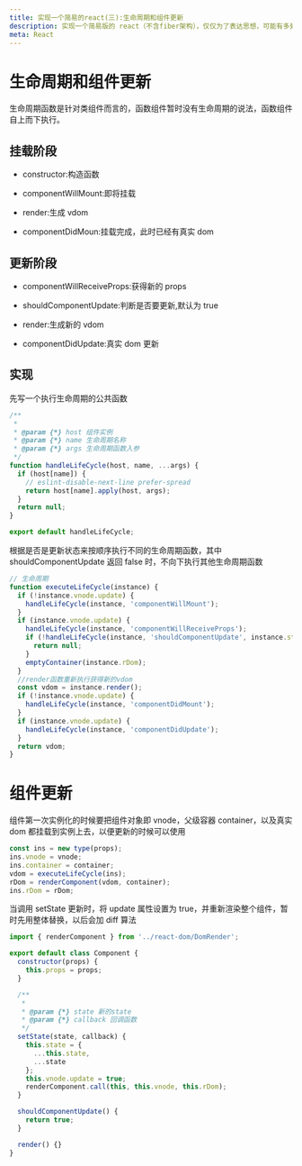 ```yaml
---
title: 实现一个简易的react(三):生命周期和组件更新
description: 实现一个简易版的 react（不含fiber架构），仅仅为了表达思想，可能有多处不严谨。
meta: React
---
```


# 生命周期和组件更新

生命周期函数是针对类组件而言的，函数组件暂时没有生命周期的说法，函数组件自上而下执行。

## 挂载阶段

- constructor:构造函数

- componentWillMount:即将挂载

- render:生成 vdom

- componentDidMoun:挂载完成，此时已经有真实 dom

## 更新阶段

- componentWillReceiveProps:获得新的 props

- shouldComponentUpdate:判断是否要更新,默认为 true

- render:生成新的 vdom

- componentDidUpdate:真实 dom 更新

## 实现

先写一个执行生命周期的公共函数

```js
/**
 *
 * @param {*} host 组件实例
 * @param {*} name 生命周期名称
 * @param {*} args 生命周期函数入参
 */
function handleLifeCycle(host, name, ...args) {
  if (host[name]) {
    // eslint-disable-next-line prefer-spread
    return host[name].apply(host, args);
  }
  return null;
}

export default handleLifeCycle;
```

根据是否是更新状态来按顺序执行不同的生命周期函数，其中 shouldComponentUpdate 返回 false 时，不向下执行其他生命周期函数

```js
// 生命周期
function executeLifeCycle(instance) {
  if (!instance.vnode.update) {
    handleLifeCycle(instance, 'componentWillMount');
  }
  if (instance.vnode.update) {
    handleLifeCycle(instance, 'componentWillReceiveProps');
    if (!handleLifeCycle(instance, 'shouldComponentUpdate', instance.state, instance.props)) {
      return null;
    }
    emptyContainer(instance.rDom);
  }
  //render函数重新执行获得新的vdom
  const vdom = instance.render();
  if (!instance.vnode.update) {
    handleLifeCycle(instance, 'componentDidMount');
  }
  if (instance.vnode.update) {
    handleLifeCycle(instance, 'componentDidUpdate');
  }
  return vdom;
}
```

# 组件更新

组件第一次实例化的时候要把组件对象即 vnode，父级容器 container，以及真实 dom 都挂载到实例上去，以便更新的时候可以使用

```js
const ins = new type(props);
ins.vnode = vnode;
ins.container = container;
vdom = executeLifeCycle(ins);
rDom = renderComponent(vdom, container);
ins.rDom = rDom;
```

当调用 setState 更新时，将 update 属性设置为 true，并重新渲染整个组件，暂时先用整体替换，以后会加 diff 算法

```js
import { renderComponent } from '../react-dom/DomRender';

export default class Component {
  constructor(props) {
    this.props = props;
  }

  /**
   *
   * @param {*} state 新的state
   * @param {*} callback 回调函数
   */
  setState(state, callback) {
    this.state = {
      ...this.state,
      ...state
    };
    this.vnode.update = true;
    renderComponent.call(this, this.vnode, this.rDom);
  }

  shouldComponentUpdate() {
    return true;
  }

  render() {}
}
```
